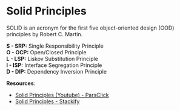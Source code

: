 # Solid Principles

SOLID is an acronym for the first five object-oriented design (OOD) principles by Robert C. Martin.   

**S - SRP:** Single Responsibility Principle  
**O - OCP:** Open/Closed Principle  
**L - LSP:** Liskov Substitution Principle  
**I - ISP:** Interface Segregation Principle  
**D - DIP:** Dependency Inversion Principle  
  

**Resources**:

 - [Solid Principles (Youtube) - ParsClick](https://www.youtube.com/watch?v=VpH6OfyYrF0)
 - [Solid Principles - Stackify](https://stackify.com/solid-design-principles)
